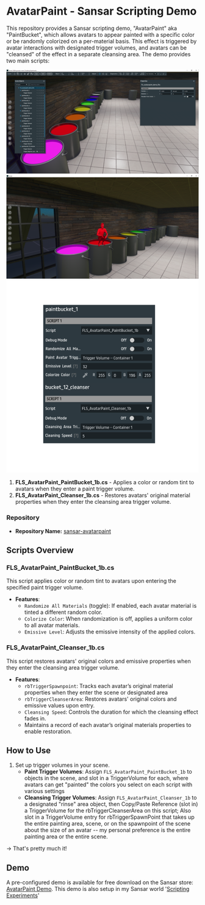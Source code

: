 # AvatarPaint - Sansar Scripting Demo

This repository provides a Sansar scripting demo, "AvatarPaint" aka "PaintBucket", which allows avatars to appear painted with a specific color or be randomly colorized on a per-material basis. This effect is triggered by avatar interactions with designated trigger volumes, and avatars can be "cleansed" of the effect in a separate cleansing area. The demo provides two main scripts:

![Screenshot of AvatarPaint in Sansar Editor](screenshot1.png)
![Screenshot of Freelight painted completely red in Sansar using AvatarPaint scripts](screenshot2.png)
![Screenshot of AvatarPaint's script properties in Sansar Editor](scriptprops.png)

1. **FLS_AvatarPaint_PaintBucket_1b.cs** - Applies a color or random tint to avatars when they enter a paint trigger volume.
2. **FLS_AvatarPaint_Cleanser_1b.cs** - Restores avatars' original material properties when they enter the cleansing area trigger volume.

### Repository

- **Repository Name:** [sansar-avatarpaint](https://github.com/iamfreelight/sansar-avatarpaint)

## Scripts Overview

### FLS_AvatarPaint_PaintBucket_1b.cs
This script applies color or random tint to avatars upon entering the specified paint trigger volume.

- **Features**:
  - `Randomize All Materials` (toggle): If enabled, each avatar material is tinted a different random color.
  - `Colorize Color`: When randomization is off, applies a uniform color to all avatar materials.
  - `Emissive Level`: Adjusts the emissive intensity of the applied colors.

### FLS_AvatarPaint_Cleanser_1b.cs
This script restores avatars' original colors and emissive properties when they enter the cleansing area trigger volume.

- **Features**:
  - `rbTriggerSpawnpoint`: Tracks each avatar’s original material properties when they enter the scene or designated area
  - `rbTriggerCleanserArea`: Restores avatars' original colors and emissive values upon entry.
  - `Cleansing Speed`: Controls the duration for which the cleansing effect fades in.
  - Maintains a record of each avatar’s original materials properties to enable restoration.

## How to Use
1. Set up trigger volumes in your scene.
   - **Paint Trigger Volumes**: Assign `FLS_AvatarPaint_PaintBucket_1b` to objects in the scene, and slot in a TriggerVolume for each, where avatars can get "painted" the colors you select on each script with various settings
   - **Cleansing Trigger Volumes**: Assign `FLS_AvatarPaint_Cleanser_1b` to a designated "rinse" area object, then Copy/Paste Reference (slot in) a TriggerVolume for the rbTriggerCleanserArea on this script;  Also slot in a TriggerVolume entry for rbTriggerSpawnPoint that takes up the entire painting area, scene, or on the spawnpoint of the scene about the size of an avatar -- my personal preference is the entire painting area or the entire scene.

-> That's pretty much it!

## Demo
A pre-configured demo is available for free download on the Sansar store: [AvatarPaint Demo](https://store.sansar.com/listings/f2c39206-18d1-4379-a84f-ba9d220a9ae8/avatarpaint-demo-v01b).
This demo is also setup in my Sansar world '[Scripting Experiments](https://atlas.sansar.com/experiences/freelight-1030/empty)'
